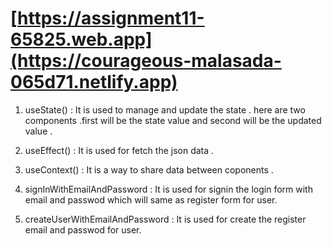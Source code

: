 # [https://assignment11-65825.web.app](https://courageous-malasada-065d71.netlify.app)

1. useState() : It is used to manage and update the state . here are two components .first will be the state value and second will be the updated value .

2. useEffect() : It is used for fetch the json data .

3. useContext() : It is a way to share data between coponents .

4. signInWithEmailAndPassword : It is used for signin the login form with email and passwod which will same as register form for user.

5. createUserWithEmailAndPassword : It is used for create the register email and passwod for user.
